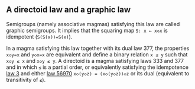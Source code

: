 ## A directoid law and a graphic law

Semigroups (namely associative magmas) satisfying this law are called graphic semigroups.  It implies that the squaring map `S: x ↦ x◇x` is idempotent (`S(S(x))=S(x)`).

In a magma satisfying this law together with its dual law 377, the properties `x◇y=x` and `y◇x=x` are equivalent and define a binary relation `x ≤ y` such that `x◇y ≤ x` and `x◇y ≤ y`.  A directoid is a magma satisfying laws 333 and 377 and in which `≤` is a partial order, or equivalently satisfying the idempotence [law 3](https://teorth.github.io/equational_theories/implications/?3) and either [law 56970](https://teorth.github.io/equational_theories/implications/?56970) `x◇(y◇z) = (x◇(y◇z))◇z` or its dual (equivalent to transitivity of `≤`).
